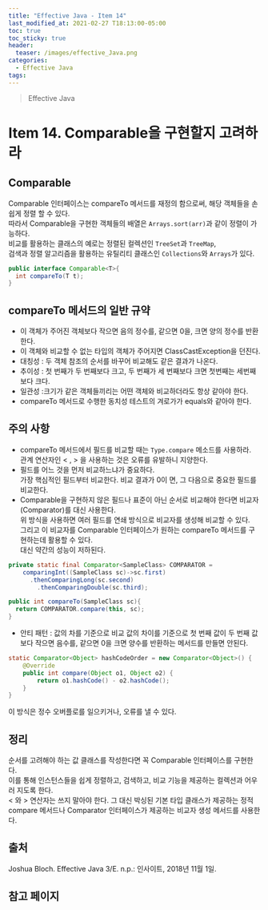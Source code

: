 ```yaml
---
title: "Effective Java - Item 14"
last_modified_at: 2021-02-27 T18:13:00-05:00
toc: true
toc_sticky: true
header:
  teaser: /images/effective_Java.png
categories: 
  - Effective Java
tags:
---
```


> Effective Java

Item 14. Comparable을 구현할지 고려하라
=============
## Comparable
Comparable 인터페이스는 compareTo 메서드를 재정의 함으로써, 해당 객체들을 손쉽게 정렬 할 수 있다.  
따라서 Comparable을 구현한 객체들의 배열은 `Arrays.sort(arr)`과 같이 정렬이 가능하다.  
비교를 활용하는 클래스의 예로는 정렬된 컬렉션인 `TreeSet`과 `TreeMap`,  
검색과 정렬 알고리즘을 활용하는 유틸리티 클래스인 `Collections`와 `Arrays`가 있다.  
```java
public interface Comparable<T>{
  int compareTo(T t);
}
```
## compareTo 메서드의 일반 규약
* 이 객체가 주어진 객체보다 작으면 음의 정수를, 같으면 0을, 크면 양의 정수를 반환한다.  
* 이 객체와 비교할 수 없는 타입의 객체가 주어지면 ClassCastException을 던진다.  
* 대칭성 : 두 객체 참조의 순서를 바꾸어 비교해도 같은 결과가 나온다.  
* 추이성 : 첫 번째가 두 번째보다 크고, 두 번째가 세 번째보다 크면 첫번째는 세번째보다 크다.  
* 일관성 :크기가 같은 객체들끼리는 어떤 객체와 비교하더라도 항상 같아야 한다.  
* compareTo 메서드로 수행한 동치성 테스트의 겨로가가 equals와 같아야 한다.

## 주의 사항
* compareTo 메서드에서 필드를 비교할 때는 `Type.compare` 메소드를 사용하라.  
관계 연산자인 < , > 을 사용하는 것은 오류를 유발하니 지양한다.  
* 필드를 어느 것을 먼저 비교하느냐가 중요하다.  
가장 핵심적인 필드부터 비교한다. 비교 결과가 0이 면, 그 다음으로 중요한 필드를 비교한다.  
* Comparable을 구현하지 않은 필드나 표준이 아닌 순서로 비교해야 한다면 비교자(Comparator)를 대신 사용한다.  
위 방식을 사용하면 여러 필드를 연쇄 방식으로 비교자를 생성해 비교할 수 있다.  
그리고 이 비교자를 Comparable 인터페이스가 원하는 compareTo 메서드를 구현하는데 활용할 수 있다.  
대신 약간의 성능이 저하된다.  

```java
private static final Comparator<SampleClass> COMPARATOR = 
    comparingInt((SampleClass sc)->sc.first)
      .thenComparingLong(sc.second)
        .thenComparingDouble(sc.third);

public int compareTo(SampleClass sc){
  return COMPARATOR.compare(this, sc);
}
```

* 안티 패턴 : 값의 차를 기준으로 비교
값의 차이를 기준으로 첫 번째 값이 두 번째 값보다 작으면 음수를, 같으면 0을 크면 양수를 반환하는 메서드를 만들면 안된다.  

```java
static Comparator<Object> hashCodeOrder = new Comparator<Object>() {
    @Override
    public int compare(Object o1, Object o2) {
        return o1.hashCode() - o2.hashCode();
    }
}
```
이 방식은 정수 오버플로를 일으키거나, 오류를 낼 수 있다.  

## 정리
순서를 고려해야 하는 값 클래스를 작성한다면 꼭 Comparable 인터페이스를 구현한다.  
이를 통해 인스턴스들을 쉽게 정렬하고, 검색하고, 비교 기능을 제공하는 컬렉션과 어우러 지도록 한다.  
< 와 > 연산자는 쓰지 말아야 한다. 그 대신 박싱된 기본 타입 클래스가 제공하는 정적 compare 메서드나 Comparator 인터페이스가 제공하는 비교자 생성 메서드를 사용한다.  

## 출처
Joshua Bloch. Effective Java 3/E. n.p.: 인사이트, 2018년 11월 1일.  

## 참고 페이지
